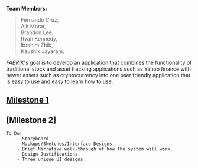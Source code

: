 **Team Members:**

> Fernando Cruz,                                                                                                                   
> Ajit Morar,                                                                        
> Brandon Lee,                          
> Ryan Kennedy,                        
> Ibrahim Zbib,                                                                   
> Kaushik Jayaram.

_FABRIK_'s goal is to develop an application that combines the functionality of traditional stock and asset tracking applications such as Yahoo finance with newer assets such as cryptocurrency into one user friendly application that is easy to use and easy to learn how to use.

## [Milestone 1](https://docs.google.com/document/d/1Gkk_KM_Rwr5IlpTnZ9iRSlZkPcUu0eP1jLXlz26bIdg/edit?usp=sharing)

## [Milestone 2]
    To Do:
        - Storyboard
        - Mockups/Sketches/Interface Designs
        - Brief Narrative walk-through of how the system will work.
        - Design Justifications
        - Three unique UI designs
